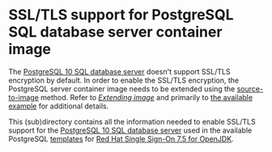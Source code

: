 # SSL/TLS support for PostgreSQL SQL database server container image

The [PostgreSQL 10 SQL database server](https://catalog.redhat.com/software/containers/rhscl/postgresql-10-rhel7/5aa63541ac3db95f196086f1)
doesn't support SSL/TLS encryption by default. In order to enable the
SSL/TLS encryption, the PostgreSQL server container image needs to be
extended using the [source-to-image](https://github.com/openshift/source-to-image)
method. Refer to [_*Extending image*_](https://catalog.redhat.com/software/containers/rhscl/postgresql-10-rhel7/5aa63541ac3db95f196086f1)
and primarily to [the available example](https://github.com/sclorg/postgresql-container/tree/master/examples/enable-ssl)
for additional details.

This (sub)directory contains all the information needed to enable SSL/TLS
support for the [PostgreSQL 10 SQL database server](https://catalog.redhat.com/software/containers/rhscl/postgresql-10-rhel7/5aa63541ac3db95f196086f1)
used in the available PostgreSQL [templates](https://github.com/jboss-container-images/redhat-sso-7-openshift-image/tree/sso75-dev/templates)
for [Red Hat Single Sign-On 7.5 for OpenJDK](https://github.com/jboss-container-images/redhat-sso-7-openshift-image/tree/sso75-dev).
